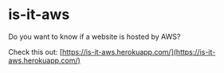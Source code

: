 # is-it-aws
Do you want to know if a website is hosted by AWS?

Check this out:
[https://is-it-aws.herokuapp.com/](https://is-it-aws.herokuapp.com/)
